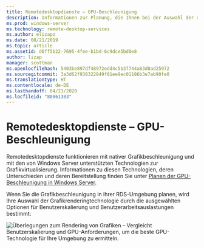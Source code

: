 ```yaml
---
title: Remotedesktopdienste – GPU-Beschleunigung
description: Informationen zur Planung, die Ihnen bei der Auswahl der richtigen Grafikvirtualisierungsoption für Ihre RDS-Bereitstellung helfen.
ms.prod: windows-server
ms.technology: remote-desktop-services
ms.author: elizapo
ms.date: 08/21/2019
ms.topic: article
ms.assetid: d6ff5b22-7695-4fee-b1bd-6c9dce5bd0e8
author: lizap
manager: scottman
ms.openlocfilehash: 5403be897df48972edd4c5b37744a83d8ad25972
ms.sourcegitcommit: 3a3d62f938322849f81ee9ec01186b3e7ab90fe0
ms.translationtype: HT
ms.contentlocale: de-DE
ms.lasthandoff: 04/23/2020
ms.locfileid: "80861383"
---
```

# <a name="remote-desktop-services---gpu-acceleration"></a>Remotedesktopdienste – GPU-Beschleunigung

Remotedesktopdienste funktionieren mit nativer Grafikbeschleunigung und mit den von Windows Server unterstützten Technologien zur Grafikvirtualisierung. Informationen zu diesen Technologien, deren Unterschieden und deren Bereitstellung finden Sie unter [Planen der GPU-Beschleunigung in Windows Server](../../virtualization/hyper-v/plan/plan-for-gpu-acceleration-in-windows-server.md).

Wenn Sie die Grafikbeschleunigung in ihrer RDS-Umgebung planen, wird Ihre Auswahl der Grafikrenderingtechnologie durch die ausgewählten Optionen für Benutzerskalierung und Benutzerarbeitsauslastungen bestimmt:

![Überlegungen zum Rendering von Grafiken – Vergleicht Benutzerskalierung und GPU-Anforderungen, um die beste GPU-Technologie für Ihre Umgebung zu ermitteln.](media/rds-gpu.png)

